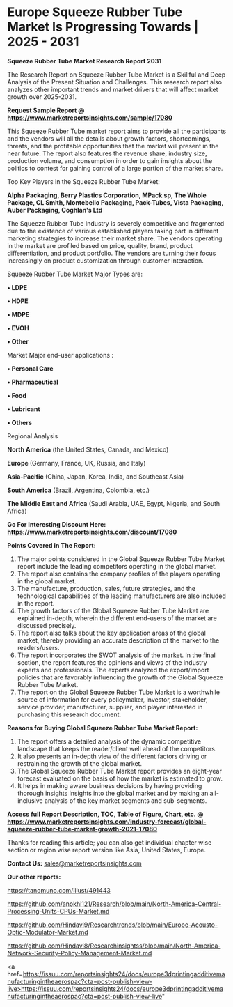 # Europe Squeeze Rubber Tube Market Is Progressing Towards | 2025 - 2031

<strong>Squeeze Rubber Tube Market Research Report 2031</strong>

The Research Report on Squeeze Rubber Tube Market is a Skillful and Deep Analysis of the Present Situation and Challenges. This research report also analyzes other important trends and market drivers that will affect market growth over 2025-2031.

<strong>Request Sample Report @ <a href=https://www.marketreportsinsights.com/sample/17080>https://www.marketreportsinsights.com/sample/17080</a></strong>

This Squeeze Rubber Tube market report aims to provide all the participants and the vendors will all the details about growth factors, shortcomings, threats, and the profitable opportunities that the market will present in the near future. The report also features the revenue share, industry size, production volume, and consumption in order to gain insights about the politics to contest for gaining control of a large portion of the market share.

Top Key Players in the Squeeze Rubber Tube Market:

<strong>Alpha Packaging, Berry Plastics Corporation, MPack sp, The Whole Package, CL Smith, Montebello Packaging, Pack-Tubes, Vista Packaging, Auber Packaging, Coghlan's Ltd</strong>

The Squeeze Rubber Tube Industry is severely competitive and fragmented due to the existence of various established players taking part in different marketing strategies to increase their market share. The vendors operating in the market are profiled based on price, quality, brand, product differentiation, and product portfolio. The vendors are turning their focus increasingly on product customization through customer interaction.

Squeeze Rubber Tube Market Major Types are:

<strong>• LDPE

• HDPE

• MDPE

• EVOH

• Other</strong>

Market Major end-user applications :

<strong>• Personal Care

• Pharmaceutical

• Food

• Lubricant

• Others</strong>

Regional Analysis

</u><strong><b>North America</b></strong> (the United States, Canada, and Mexico)

<strong><b>Europe </b></strong>(Germany, France, UK, Russia, and Italy)

<strong><b>Asia-Pacific</b></strong> (China, Japan, Korea, India, and Southeast Asia)

<strong><b>South America</b></strong> (Brazil, Argentina, Colombia, etc.)

<strong><b>The Middle East and Africa</b></strong> (Saudi Arabia, UAE, Egypt, Nigeria, and South Africa)

<strong>Go For Interesting Discount Here: <a href=https://www.marketreportsinsights.com/discount/17080>https://www.marketreportsinsights.com/discount/17080</a></strong>

<strong>Points Covered in The Report:</strong>
<ol>
  <li>The major points considered in the Global Squeeze Rubber Tube Market report include the leading competitors operating in the global market.</li>
  <li>The report also contains the company profiles of the players operating in the global market.</li>
  <li>The manufacture, production, sales, future strategies, and the technological capabilities of the leading manufacturers are also included in the report.</li>
  <li>The growth factors of the Global Squeeze Rubber Tube Market are explained in-depth, wherein the different end-users of the market are discussed precisely.</li>
  <li>The report also talks about the key application areas of the global market, thereby providing an accurate description of the market to the readers/users.</li>
  <li>The report incorporates the SWOT analysis of the market. In the final section, the report features the opinions and views of the industry experts and professionals. The experts analyzed the export/import policies that are favorably influencing the growth of the Global Squeeze Rubber Tube Market.</li>
  <li>The report on the Global Squeeze Rubber Tube Market is a worthwhile source of information for every policymaker, investor, stakeholder, service provider, manufacturer, supplier, and player interested in purchasing this research document.</li>
</ol>
<strong>Reasons for Buying Global Squeeze Rubber Tube Market Report:</strong>

<ol>
  <li>The report offers a detailed analysis of the dynamic competitive landscape that keeps the reader/client well ahead of the competitors.</li>
  <li>It also presents an in-depth view of the different factors driving or restraining the growth of the global market.</li>
  <li>The Global Squeeze Rubber Tube Market report provides an eight-year forecast evaluated on the basis of how the market is estimated to grow.</li>
  <li>It helps in making aware business decisions by having providing thorough insights insights into the global market and by making an all-inclusive analysis of the key market segments and sub-segments.</li>
</ol>
<strong>Access full Report Description, TOC, Table of Figure, Chart, etc. @ <a href=https://www.marketreportsinsights.com/industry-forecast/global-squeeze-rubber-tube-market-growth-2021-17080>https://www.marketreportsinsights.com/industry-forecast/global-squeeze-rubber-tube-market-growth-2021-17080</a></strong>


Thanks for reading this article; you can also get individual chapter wise section or region wise report version like Asia, United States, Europe.

<strong>Contact Us:</strong>
sales@marketreportsinsights.com

<strong>Our other reports:</strong>

<a href=https://tanomuno.com/illust/491443>https://tanomuno.com/illust/491443</a>

<a href=https://github.com/anokhi121/Research/blob/main/North-America-Central-Processing-Units-CPUs-Market.md>https://github.com/anokhi121/Research/blob/main/North-America-Central-Processing-Units-CPUs-Market.md</a>

<a href=https://github.com/Hindavi9/Researchtrends/blob/main/Europe-Acousto-Optic-Modulator-Market.md>https://github.com/Hindavi9/Researchtrends/blob/main/Europe-Acousto-Optic-Modulator-Market.md</a>

<a href=https://github.com/Hindavi8/Researchinsightss/blob/main/North-America-Network-Security-Policy-Management-Market.md>https://github.com/Hindavi8/Researchinsightss/blob/main/North-America-Network-Security-Policy-Management-Market.md</a>

<a href=https://issuu.com/reportsinsights24/docs/europe3dprintingadditivemanufacturingintheaerospac?cta=post-publish-view-live>https://issuu.com/reportsinsights24/docs/europe3dprintingadditivemanufacturingintheaerospac?cta=post-publish-view-live</a>"
